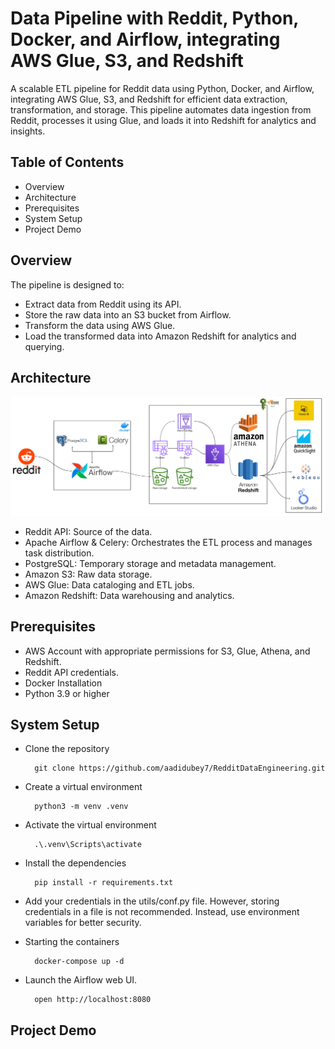 
# Data Pipeline with Reddit, Python, Docker, and Airflow, integrating AWS Glue, S3, and Redshift

A scalable ETL pipeline for Reddit data using Python, Docker, and Airflow, integrating AWS Glue, S3, and Redshift for efficient data extraction, transformation, and storage. This pipeline automates data ingestion from Reddit, processes it using Glue, and loads it into Redshift for analytics and insights.


## Table of Contents

- Overview
- Architecture
- Prerequisites
- System Setup
- Project Demo

## Overview

The pipeline is designed to:

- Extract data from Reddit using its API.
- Store the raw data into an S3 bucket from Airflow.
- Transform the data using AWS Glue.
- Load the transformed data into Amazon Redshift for analytics and querying.

## Architecture

![Project Architecture](RedditDataPipeline-Architecture.png)

- Reddit API: Source of the data.
- Apache Airflow & Celery: Orchestrates the ETL process and manages task distribution.
- PostgreSQL: Temporary storage and metadata management.
- Amazon S3: Raw data storage.
- AWS Glue: Data cataloging and ETL jobs.
- Amazon Redshift: Data warehousing and analytics.

## Prerequisites

- AWS Account with appropriate permissions for S3, Glue, Athena, and Redshift.
- Reddit API credentials.
- Docker Installation
- Python 3.9 or higher

## System Setup
- Clone the repository

    
        git clone https://github.com/aadidubey7/RedditDataEngineering.git
        
- Create a virtual environment
        
        python3 -m venv .venv

- Activate the virtual environment

        .\.venv\Scripts\activate

- Install the dependencies

        pip install -r requirements.txt

- Add your credentials in the utils/conf.py file. However, storing credentials in a file is not recommended. Instead, use environment variables for better security.

- Starting the containers
        
        docker-compose up -d

- Launch the Airflow web UI.

        open http://localhost:8080

## Project Demo
